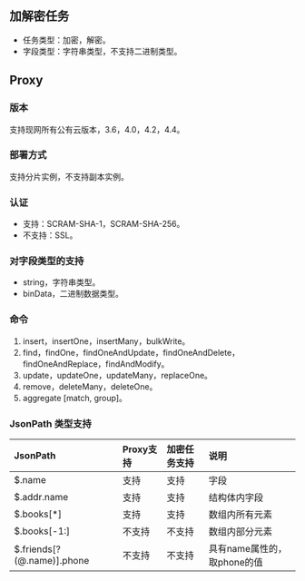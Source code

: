 ## 加解密任务
- 任务类型：加密，解密。
- 字段类型：字符串类型，不支持二进制类型。

## Proxy
### 版本
支持现网所有公有云版本，3.6，4.0，4.2，4.4。

### 部署方式
支持分片实例，不支持副本实例。

   
### 认证
- 支持：SCRAM-SHA-1，SCRAM-SHA-256。
- 不支持：SSL。

### 对字段类型的支持
- string，字符串类型。
- binData，二进制数据类型。

### 命令
1. insert，insertOne，insertMany，bulkWrite。
2. find，findOne，findOneAndUpdate，findOneAndDelete，findOneAndReplace，findAndModify。
3. update，updateOne，updateMany，replaceOne。
4. remove，deleteMany，deleteOne。
5. aggregate [match, group]。

### JsonPath 类型支持

| JsonPath                     | Proxy支持   | 加密任务支持   | 说明                 |
|:-----------------------------|:----------|:----------|:--------------------|
| $.name                       | 支持        | 支持        | 字段                  |
| $.addr.name                  | 支持        | 支持        | 结构体内字段              |
| $.books[*]                   | 支持        | 支持        | 数组内所有元素             |
| $.books[-1:]                 | 不支持       | 不支持       | 数组内部分元素             |
| $.friends[?(@.name)].phone   | 不支持       | 不支持       | 具有name属性的，取phone的值  |
